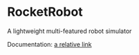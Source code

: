 # RocketRobot
A lightweight multi-featured robot simulator

Documentation: [a relative link](doc/html/index.html)
